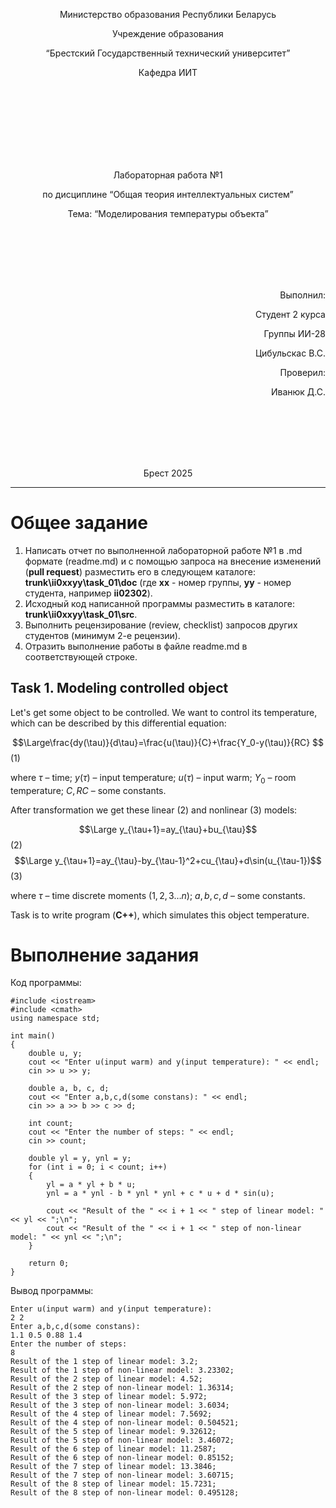 <p align="center"> Министерство образования Республики Беларусь</p>
<p align="center">Учреждение образования</p>
<p align="center">“Брестский Государственный технический университет”</p>
<p align="center">Кафедра ИИТ</p>
<br><br><br><br><br><br><br>
<p align="center">Лабораторная работа №1</p>
<p align="center">по дисциплине “Общая теория интеллектуальных систем”</p>
<p align="center">Тема: “Моделирования температуры объекта”</p>
<br><br><br><br><br>
<p align="right">Выполнил:</p>
<p align="right">Студент 2 курса</p>
<p align="right">Группы ИИ-28</p>
<p align="right">Цибульскас В.С.</p>
<p align="right">Проверил:</p>
<p align="right">Иванюк Д.С.</p>
<br><br><br><br><br>
<p align="center">Брест 2025</p>

<hr>

# Общее задание #
1. Написать отчет по выполненной лабораторной работе №1 в .md формате (readme.md) и с помощью запроса на внесение изменений (**pull request**) разместить его в следующем каталоге: **trunk\ii0xxyy\task_01\doc** (где **xx** - номер группы, **yy** - номер студента, например **ii02302**).
2. Исходный код написанной программы разместить в каталоге: **trunk\ii0xxyy\task_01\src**.
3. Выполнить рецензирование (review, checklist) запросов других студентов (минимум 2-е рецензии).
4. Отразить выполнение работы в файле readme.md в соответствующей строке.

## Task 1. Modeling controlled object ##
Let's get some object to be controlled. We want to control its temperature, which can be described by this differential equation:

$$\Large\frac{dy(\tau)}{d\tau}=\frac{u(\tau)}{C}+\frac{Y_0-y(\tau)}{RC} $$ (1)

where $\tau$ – time; $y(\tau)$ – input temperature; $u(\tau)$ – input warm; $Y_0$ – room temperature; $C,RC$ – some constants.

After transformation we get these linear (2) and nonlinear (3) models:

$$\Large y_{\tau+1}=ay_{\tau}+bu_{\tau}$$ (2)
$$\Large y_{\tau+1}=ay_{\tau}-by_{\tau-1}^2+cu_{\tau}+d\sin(u_{\tau-1})$$ (3)

where $\tau$ – time discrete moments ($1,2,3{\dots}n$); $a,b,c,d$ – some constants.

Task is to write program (**С++**), which simulates this object temperature.

# Выполнение задания #
Код программы:
```
#include <iostream>
#include <cmath>
using namespace std;

int main()
{
    double u, y;
    cout << "Enter u(input warm) and y(input temperature): " << endl;
    cin >> u >> y;

    double a, b, c, d;
    cout << "Enter a,b,c,d(some constans): " << endl;
    cin >> a >> b >> c >> d;

    int count;
    cout << "Enter the number of steps: " << endl;
    cin >> count;

    double yl = y, ynl = y;
    for (int i = 0; i < count; i++)
    {
        yl = a * yl + b * u;
        ynl = a * ynl - b * ynl * ynl + c * u + d * sin(u);

        cout << "Result of the " << i + 1 << " step of linear model: " << yl << ";\n";
        cout << "Result of the " << i + 1 << " step of non-linear model: " << ynl << ";\n";
    }

    return 0;
}
```
Вывод программы:
```
Enter u(input warm) and y(input temperature): 
2 2
Enter a,b,c,d(some constans): 
1.1 0.5 0.88 1.4
Enter the number of steps: 
8
Result of the 1 step of linear model: 3.2;
Result of the 1 step of non-linear model: 3.23302;
Result of the 2 step of linear model: 4.52;
Result of the 2 step of non-linear model: 1.36314;
Result of the 3 step of linear model: 5.972;
Result of the 3 step of non-linear model: 3.6034;
Result of the 4 step of linear model: 7.5692;
Result of the 4 step of non-linear model: 0.504521;
Result of the 5 step of linear model: 9.32612;
Result of the 5 step of non-linear model: 3.46072;
Result of the 6 step of linear model: 11.2587;
Result of the 6 step of non-linear model: 0.85152;
Result of the 7 step of linear model: 13.3846;
Result of the 7 step of non-linear model: 3.60715;
Result of the 8 step of linear model: 15.7231;
Result of the 8 step of non-linear model: 0.495128;
```